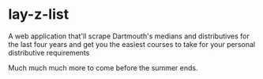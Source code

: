 # lay-z-list
A web application that'll scrape Dartmouth's medians and distributives for the last four years and get you the easiest courses to take for your personal distributive requirements

Much much much more to come before the summer ends.
